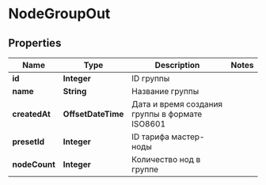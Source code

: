 

# NodeGroupOut


## Properties

| Name | Type | Description | Notes |
|------------ | ------------- | ------------- | -------------|
|**id** | **Integer** | ID группы |  |
|**name** | **String** | Название группы |  |
|**createdAt** | **OffsetDateTime** | Дата и время создания группы в формате ISO8601 |  |
|**presetId** | **Integer** | ID тарифа мастер-ноды |  |
|**nodeCount** | **Integer** | Количество нод в группе |  |



